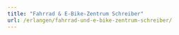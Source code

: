 ```yaml
---
title: "Fahrrad & E-Bike-Zentrum Schreiber"
url: /erlangen/fahrrad-und-e-bike-zentrum-schreiber/
---
```

